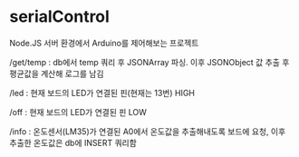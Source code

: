 # serialControl

Node.JS 서버 환경에서 Arduino를 제어해보는 프로젝트

  /get/temp
    : db에서 temp 쿼리 후 JSONArray 파싱. 이후 JSONObject 값 추출 후 평균값을 계산해 로그를 남김
  
  /led
    : 현재 보드의 LED가 연결된 핀(현재는 13번) HIGH
    
  /off
    : 현재 보드의 LED가 연결된 핀 LOW
  
  /info
    : 온도센서(LM35)가 연결된 A0에서 온도값을 추출해내도록 보드에 요청, 이후 추출한 온도값은 db에 INSERT 쿼리함
